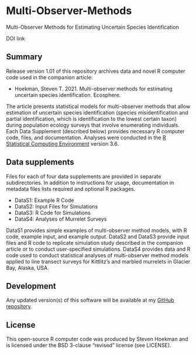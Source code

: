 # Multi-Observer-Methods
Multi-Observer Methods for Estimating Uncertain Species Identification

DOI link
## Summary
Release version 1.01 of this repository archives data and novel R computer code used in the companion article: 
  - Hoekman, Steven T. 2021. Multi-observer methods for estimating uncertain species identification. Ecosphere. 
 
The article presents statistical models for multi-observer methods that allow estimation of uncertain species identification (species misidentification and partial identification, which is identification to the lowest certain taxon) during population ecology surveys that involve enumerating individuals. Each Data Supplement (described below) provides necessary R computer code, files, and documentation. Analyses were conducted in the [R Statistical Computing Environment]( https://www.r-project.org/) version 3.6. 
## Data supplements
Files for each of four data supplements are provided in separate subdirectories. In addition to instructions for usage, documentation in metadata files lists required and optional R packages. 
  - DataS1: Example R Code
  - DataS2: Input Files for Simulations
  - DataS3: R Code for Simulations
  - DataS4: Analyses of Murrelet Surveys

DataS1 provides simple examples of multi-observer method models, with R code, example input, and example output. 
DataS2 and DataS3 provide input files and R code to replicate simulation study described in the companion article or to conduct user-specified simulations. 
DataS4 provides data and R code used to conduct statistical analyses of multi-observer method models applied to line transect surveys for Kittlitz’s and marbled murrelets in Glacier Bay, Alaska, USA. 
## Development
Any updated version(s) of this software will be available at my [GitHub repository](https://github.com/StevenHoekman). 
## License
This open-source R computer code was produced by Steven Hoekman and is licensed under the BSD 3-clause “revised” license (see LICENSE). 
